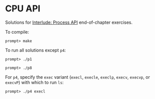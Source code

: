 # CPU API

Solutions for [Interlude: Process API](http://pages.cs.wisc.edu/~remzi/OSTEP/cpu-api.pdf) end-of-chapter exercises.

To compile:

```
prompt> make
```

To run all solutions except `p4`:

```
prompt> ./p1
```

```
prompt> ./p8
```

For `p4`, specify the `exec` variant (`execl`, `execle`, `execlp`, `execv`, `execvp`, or `execvP`) with which to run `ls`:

```
prompt> ./p4 execl
```